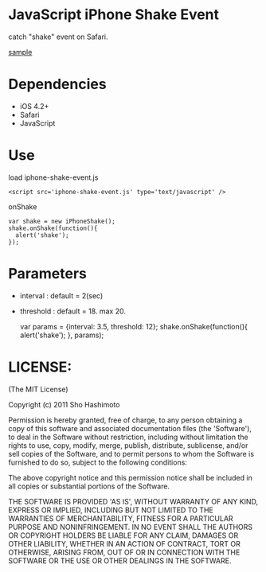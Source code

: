 JavaScript iPhone Shake Event
=============================

catch "shake" event on Safari. 

[sample](http://dev.shokai.org/js/iphone-shake/)


Dependencies
============

* iOS 4.2+
* Safari
* JavaScript


Use
===

load iphone-shake-event.js

    <script src='iphone-shake-event.js' type='text/javascript' />


onShake

    var shake = new iPhoneShake();
    shake.onShake(function(){
      alert('shake');
    });


Parameters
==========

* interval : default = 2(sec)
* threshold : default = 18. max  20.


    var params = {interval: 3.5,
                  threshold: 12};
    shake.onShake(function(){
      alert('shake');
    }, params);


LICENSE:
========

(The MIT License)

Copyright (c) 2011 Sho Hashimoto

Permission is hereby granted, free of charge, to any person obtaining
a copy of this software and associated documentation files (the
'Software'), to deal in the Software without restriction, including
without limitation the rights to use, copy, modify, merge, publish,
distribute, sublicense, and/or sell copies of the Software, and to
permit persons to whom the Software is furnished to do so, subject to
the following conditions:

The above copyright notice and this permission notice shall be
included in all copies or substantial portions of the Software.

THE SOFTWARE IS PROVIDED 'AS IS', WITHOUT WARRANTY OF ANY KIND,
EXPRESS OR IMPLIED, INCLUDING BUT NOT LIMITED TO THE WARRANTIES OF
MERCHANTABILITY, FITNESS FOR A PARTICULAR PURPOSE AND NONINFRINGEMENT.
IN NO EVENT SHALL THE AUTHORS OR COPYRIGHT HOLDERS BE LIABLE FOR ANY
CLAIM, DAMAGES OR OTHER LIABILITY, WHETHER IN AN ACTION OF CONTRACT,
TORT OR OTHERWISE, ARISING FROM, OUT OF OR IN CONNECTION WITH THE
SOFTWARE OR THE USE OR OTHER DEALINGS IN THE SOFTWARE.
